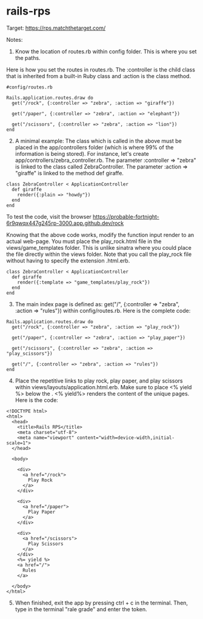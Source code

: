 # rails-rps

Target: https://rps.matchthetarget.com/


Notes:

1. Know the location of routes.rb within config folder. This is where you set the paths.

Here is how you set the routes in routes.rb. The :controller is the child class that is inherited from a built-in Ruby class and :action is the class method.

```
#config/routes.rb

Rails.application.routes.draw do
  get("/rock", {:controller => "zebra", :action => "giraffe"})

  get("/paper", {:controller => "zebra", :action => "elephant"})

  get("/scissors", {:controller => "zebra", :action => "lion"})
end
```

2. A minimal example: The class which is called in the above must be placed in the app/controllers folder (which is where 99% of the information is being stored). For instance, let's create app/controllers/zebra_controller.rb. The parameter :controller => "zebra" is linked to the class called ZebraController. The parameter :action => "giraffe" is linked to the method def giraffe.

```
class ZebraController < ApplicationController
  def giraffe
    render({:plain => "howdy"})
  end
end
```
To test the code, visit the browser https://probable-fortnight-6r9qwqx447g245rp-3000.app.github.dev/rock

Knowing that the above code works, modify the function input render to an actual web-page. You must place the play_rock.html file in the views/game_templates folder. This is unlike sinatra where you could place the file directly within the views folder. Note that you call the play_rock file without having to specify the extension .html.erb.

```
class ZebraController < ApplicationController
  def giraffe
    render({:template => "game_templates/play_rock"})
  end
end
```
3. The main index page is defined as: get("/", {:controller => "zebra", :action => "rules"}) within config/routes.rb. Here is the complete code:
```
Rails.application.routes.draw do
  get("/rock", {:controller => "zebra", :action => "play_rock"})

  get("/paper", {:controller => "zebra", :action => "play_paper"})

  get("/scissors", {:controller => "zebra", :action => "play_scissors"})

  get("/", {:controller => "zebra", :action => "rules"})
end

```

4. Place the repetitive links to play rock, play paper, and play scissors within views/layouts/application.html.erb. Make sure to place <% yield %> below the <a href="..."></a>. <% yield%> renders the content of the unique pages. Here is the code:

```
<!DOCTYPE html>
<html>
  <head>
    <title>Rails RPS</title>
    <meta charset="utf-8">
    <meta name="viewport" content="width=device-width,initial-scale=1">
  </head>

  <body>

    <div>
      <a href="/rock">
        Play Rock
      </a>
    </div>

    <div>
      <a href="/paper">
        Play Paper
      </a>
    </div>

    <div>
      <a href="/scissors">
        Play Scissors
      </a>
    </div>
    <%= yield %>
    <a href="/">
      Rules
    </a>

  </body>
</html>
```
5. When finished, exit the app by pressing ctrl + c in the terminal. Then, type in the terminal "rale grade" and enter the token.
